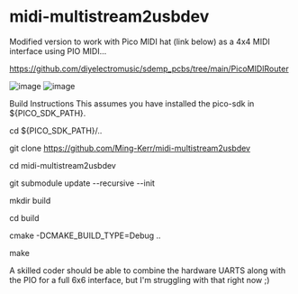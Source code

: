 # midi-multistream2usbdev

Modified version to work with Pico MIDI hat (link below) as a 4x4 MIDI interface using PIO MIDI...

https://github.com/diyelectromusic/sdemp_pcbs/tree/main/PicoMIDIRouter

![image](https://github.com/Ming-Kerr/midi-multistream2usbdev/assets/84568533/6e9e9b6e-adda-4e36-86cc-d235320ff4b7)
![image](https://github.com/Ming-Kerr/midi-multistream2usbdev/assets/84568533/070435ba-c6a8-42a4-bd95-9672ece8b1aa)

Build Instructions
This assumes you have installed the pico-sdk in ${PICO_SDK_PATH}.

cd ${PICO_SDK_PATH}/..

git clone https://github.com/Ming-Kerr/midi-multistream2usbdev

cd midi-multistream2usbdev

git submodule update --recursive --init

mkdir build

cd build

cmake -DCMAKE_BUILD_TYPE=Debug ..

make


A skilled coder should be able to combine the hardware UARTS along with the PIO for a full 6x6 interface, but I'm struggling with that right now ;)
